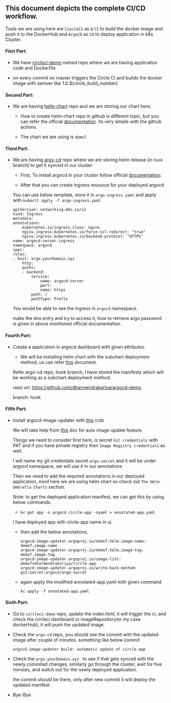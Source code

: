 ## This document depicts the complete CI/CD workflow.

Tools we are using here are ```CiecleCI``` as a ```CI``` to build the docker image and push it to the DockerHub and ```ArgoCD``` as ```CD``` to deploy application in k8s Cluster.


#### Fisrt Part:

- We have [circleci-demo](https://github.com/dharmendrakariya/circleci-demo) named repo where we are having application code and Dockerfile

- on every commit on master triggers the Circle CI and builds the docker image with semver like 1.0.$(circle_build_number)

#### Second Part:

- We are having [helm-chart](https://github.com/dharmendrakariya/helm-charts) repo and we are storing our chart here.

    - How to create helm-chart repo in github is different topic, but you can refer the official [documentation](https://helm.sh/docs/howto/chart_releaser_action/). its very simple with the github actions.

    - The chart we are using is ```demo7```

#### Third Part: 

- We are having [argo-cd](https://github.com/dharmendrakariya/argocd-demo) repo where we are storing helm release (in ```hook``` branch) to get it synced in our cluster.

    
    - First, To install argocd in your cluster follow official [documentation](https://argo-cd.readthedocs.io/en/stable/getting_started/).

    - After that you can create ingress resource for your deployed argocd

    You can use below template, store it in ```argo-ingress.yaml``` and apply with ```kubectl apply -f argo-ingress.yaml```

    ```
    apiVersion: networking.k8s.io/v1
    kind: Ingress
    metadata:
    annotations:
        kubernetes.io/ingress.class: nginx
        nginx.ingress.kubernetes.io/force-ssl-redirect: "true"
        nginx.ingress.kubernetes.io/backend-protocol: "HTTPS"
    name: argocd-server-ingress
    namespace: argocd
    spec:
    rules:
    - host: argo.yourDomain.xyz
        http:
        paths:
        - backend:
            service:
                name: argocd-server
                port:
                name: https
            path: /
            pathType: Prefix
    ```

    You would be able to see the ingress in ```argocd``` namespace.

    make the dns entry and try to access it, how to retrieve argo password is given in above mentioned official documentation.

#### Fourth Part:

- Create a application in argocd dashboard with given attributes.

    - We will be installing helm chart with the subchart deploymenr method, us can refer [this](https://cloud.redhat.com/blog/continuous-delivery-with-helm-and-argo-cd) document. 

    Refer argo-cd repo, hook branch, I have stored the manifests which will be working as a subchart deployment method.

    repo url: https://github.com/dharmendrakariya/argocd-demo

    branch: hook

#### Fifth Part:

- Install argocd-image-updater with [this](https://argocd-image-updater.readthedocs.io/en/stable/install/start/#apply-the-installation-manifests) crds

    We will take help from [this](https://www.padok.fr/en/blog/argocd-image-updater) doc for auto image update feature.

    Things we need to consider first here, is secret ```Git credentials``` with PAT and if you have private registry then ```Image Registry credentials``` as well.

    I will name my git credentials secret ```argo-secret``` and it will be under argocd namespace, we will use it in our annotations

    Then we need to add the required annotations in our deployed application, mind here we are using helm chart so check out ```The Helm Umbrella Charts``` section.

    Note: to get the deployed application manifest, we can get this by using below commands.

    - ``` kc get app -n argocd circle-app -oyaml > annotated-app.yaml ```
    
    I have deployed app with circle-app name in ui.

    - then add the below annotations.

        ```
        argocd-image-updater.argoproj.io/demo7.helm.image-name: demo7.image.name
        argocd-image-updater.argoproj.io/demo7.helm.image-tag: demo7.image.tag
        argocd-image-updater.argoproj.io/image-list: demo7=dharmendrakariya/circle-app
        argocd-image-updater.argoproj.io/write-back-method: git:secret:argocd/argo-secret
        ```

    - again apply the modified annotated-app.yaml with given command

        ```kc apply -f annotated-app.yaml```

#### Sixth Part:


- Go to ```circleci-demo``` repo, update the index.html, it will trigger the ci, and check the circleci dashboard or imageRepository(in my case dockerHub), it will push the updated image.  

- Check the ```argo-cd``` repo, you should see the commit with the updated image after couple of minutes. something like below commit

    ``` argocd-image-updater build: automatic update of circle-app ```

- Check the ```argo.yourDomain.xyz ``` to see if that gets synced with the newly commited changes, similarly go through the cluster, wait for five minutes, and watch out for the newly deployed application.

    the commit should be there, only after new commit it will deploy the updated manifest.

- Bye-Bye
